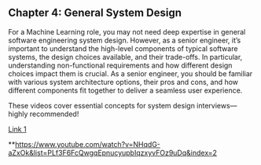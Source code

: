 ## Chapter 4: General System Design
For a Machine Learning role, you may not need deep expertise in general software engineering system design. However, as a senior engineer, it’s important to understand the high-level components of typical software systems, the design choices available, and their trade-offs. In particular, understanding non-functional requirements and how different design choices impact them is crucial. As a senior engineer, you should be familiar with various system architecture options, their pros and cons, and how different components fit together to deliver a seamless user experience.

These videos cover essential concepts for system design interviews—highly recommended!

[Link 1](https://www.youtube.com/watch?v=_K-eupuDVEc&list=PLf3F6FcQwgqEpnucyupbIqzxyvFOz9uDq)

**https://www.youtube.com/watch?v=NHqdG-aZxOk&list=PLf3F6FcQwgqEpnucyupbIqzxyvFOz9uDq&index=2
